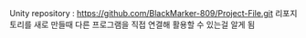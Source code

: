 Unity repository : https://github.com/BlackMarker-809/Project-File.git
리포지토리를 새로 만들때 다른 프로그램을 직접 연결해 활용할 수 있는걸 알게 됨